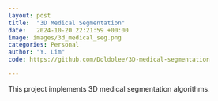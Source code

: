 ```yaml
---
layout: post
title:  "3D Medical Segmentation"
date:   2024-10-20 22:21:59 +00:00
image: images/3d_medical_seg.png
categories: Personal
author: "Y. Lim"
code: https://github.com/Doldolee/3D-medical-segmentation

---
```

This project implements 3D medical segmentation algorithms.